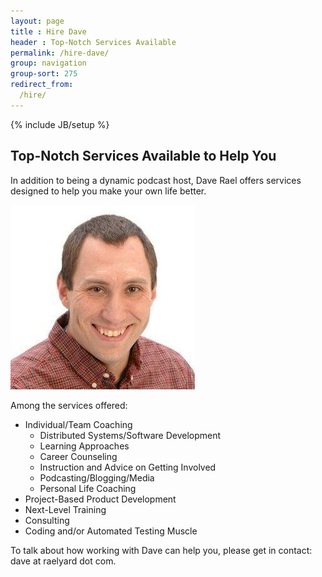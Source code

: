 ```yaml
---
layout: page
title : Hire Dave
header : Top-Notch Services Available
permalink: /hire-dave/
group: navigation
group-sort: 275
redirect_from:
  /hire/
---
```

{% include JB/setup %}

## Top-Notch Services Available to Help You

In addition to being a dynamic podcast host, Dave Rael offers services designed to help you make your own life better.

<img class="img guest" src="/assets/images/DaveRael.jpg" />

Among the services offered:

* Individual/Team Coaching
  * Distributed Systems/Software Development
  * Learning Approaches
  * Career Counseling
  * Instruction and Advice on Getting Involved
  * Podcasting/Blogging/Media
  * Personal Life Coaching
* Project-Based Product Development
* Next-Level Training
* Consulting
* Coding and/or Automated Testing Muscle

To talk about how working with Dave can help you, please get in contact: dave at raelyard dot com.
